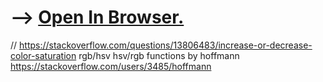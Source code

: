 
# --> [Open In Browser.](https://pvppoverty.github.io/Image-to-Braille-MC-Colored/)

// https://stackoverflow.com/questions/13806483/increase-or-decrease-color-saturation rgb/hsv hsv/rgb functions by hoffmann https://stackoverflow.com/users/3485/hoffmann
